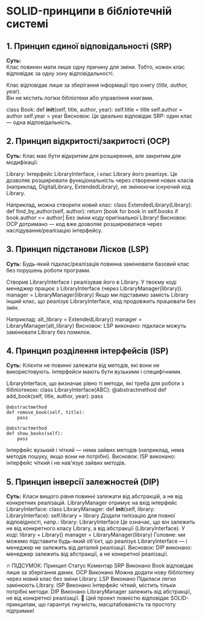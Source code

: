 # SOLID-принципи в бібліотечній системі

## 1. Принцип єдиної відповідальності (SRP)

**Суть:**  
Клас повинен мати лише одну причину для зміни. Тобто, кожен клас відповідає за одну зону відповідальності.

Клас відповідає лише за зберігання інформації про книгу (_title, author, year_).  
Він не містить логіки бібліотеки або управління книгами.

class Book:
def **init**(self, title, author, year):
self.title = title
self.author = author
self.year = year
Висновок: Це ідеально відповідає SRP: один клас — одна відповідальність.

## 2. Принцип відкритості/закритості (OCP)

**Суть:**
Клас має бути відкритим для розширення, але закритим для модифікації.

Library: Інтерфейс LibraryInterface, і клас Library його реалізує. Це дозволяє розширювати функціональність через створення нових класів (наприклад, DigitalLibrary, ExtendedLibrary), не змінюючи існуючий код Library.

Наприклад, можна створити новий клас:
class ExtendedLibrary(Library):
def find_by_author(self, author):
return [book for book in self.books if book.author == author]
Без зміни коду оригінальної Library!
Висновок: OCP дотримано — код вже дозволяє розширюватися через наслідування/реалізацію інтерфейсу.

## 3. Принцип підстанови Лісков (LSP)

**Суть:**
Будь-який підклас/реалізація повинна замінювати базовий клас без порушень роботи програми.

Створив LibraryInterface і реалізував його в Library. У твоєму коді менеджер працює з LibraryInterface (через LibraryManager(library)).
manager = LibraryManager(library)
Якщо ми підставимо замість Library інший клас, що реалізує LibraryInterface, код продовжить працювати без змін.

Наприклад:
alt_library = ExtendedLibrary()
manager = LibraryManager(alt_library)
Висновок: LSP виконано: підкласи можуть замінювати Library без помилок.

## 4. Принцип розділення інтерфейсів (ISP)

**Суть:**
Клієнти не повинні залежати від методів, які вони не використовують. Інтерфейси мають бути вузькими і специфічними.

LibraryInterface, що визначає рівно ті методи, які треба для роботи з бібліотекою:
class LibraryInterface(ABC):
@abstractmethod
def add_book(self, title, author, year):
pass

    @abstractmethod
    def remove_book(self, title):
        pass

    @abstractmethod
    def show_books(self):
        pass

Інтерфейс вузький і чіткий — нема зайвих методів (наприклад, нема методів пошуку, якщо вони не потрібні).
Висновок: ISP виконано: інтерфейс чіткий і не нав'язує зайвих методів.

## 5. Принцип інверсії залежностей (DIP)

**Суть:**
Класи вищого рівня повинні залежати від абстракцій, а не від конкретних реалізацій.
LibraryManager отримує на вхід інтерфейс LibraryInterface:
class LibraryManager:
def **init**(self, library: LibraryInterface):
self.library = library
Додати типізацію для повної відповідності, напр.: library: LibraryInterface
Це означає, що він залежить не від конкретного класу Library, а від абстракції (LibraryInterface).
У коді:
library = Library()
manager = LibraryManager(library)
Головне: ми можемо підставити будь-який об'єкт, що реалізує LibraryInterface — і менеджер не залежить від деталей реалізації.
Висновок: DIP виконано: менеджер залежить від абстракції, а не конкретної реалізації.

🔥 ПІДСУМОК:
Принцип Статус Коментар
SRP Виконано Book відповідає лише за зберігання даних.
OCP Виконано Можна додати нову бібліотеку через новий клас без зміни Library.
LSP Виконано Підкласи легко замінюють Library.
ISP Виконано Інтерфейс чіткий, містить тільки потрібні методи.
DIP Виконано LibraryManager залежить від абстракції, не від конкретної реалізації.
🚀 Цей проект повністю відповідає SOLID-принципам, що гарантує гнучкість, масштабованість та простоту підтримки!
